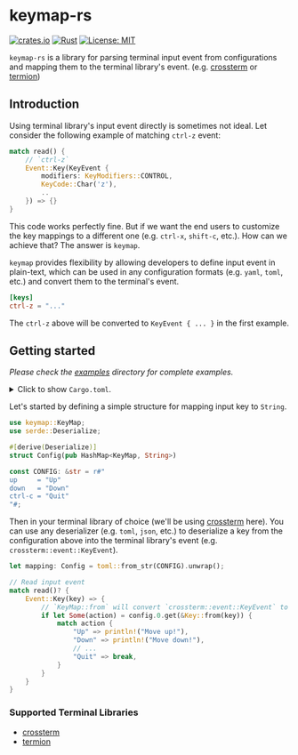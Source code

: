 # keymap-rs

[![crates.io](https://img.shields.io/crates/v/keymap.svg)](https://crates.io/crates/keymap)
[![Rust](https://github.com/rezigned/keymap-rs/actions/workflows/ci.yml/badge.svg)](https://github.com/rezigned/keymap-rs/actions/workflows/ci.yml)
[![License: MIT](https://img.shields.io/badge/License-MIT-brightgreen.svg)](https://opensource.org/licenses/MIT)

`keymap-rs` is a library for parsing terminal input event from configurations and mapping them to the terminal library's event. (e.g. [crossterm](https://github.com/crossterm-rs/crossterm) or [termion](https://gitlab.redox-os.org/redox-os/termion))

## Introduction

Using terminal library's input event directly is sometimes not ideal. Let consider the following example of matching `ctrl-z` event:

```rust
match read() {
    // `ctrl-z`
    Event::Key(KeyEvent {
        modifiers: KeyModifiers::CONTROL,
        KeyCode::Char('z'),
        ..
    }) => {}
}
```

This code works perfectly fine. But if we want the end users to customize the key mappings to a different one (e.g. `ctrl-x`, `shift-c`, etc.). How can we achieve that? The answer is `keymap`.

`keymap` provides flexibility by allowing developers to define input event in plain-text, which can be used in any configuration formats (e.g. `yaml`, `toml`, etc.) and convert them to the terminal's event.

```toml
[keys]
ctrl-z = "..."
```

The `ctrl-z` above will be converted to `KeyEvent { ... }` in the first example.

## Getting started

_Please check the [examples](examples/) directory for complete examples._

<details>
<summary>
Click to show <code>Cargo.toml</code>.
</summary>

```toml
[dependencies]
keymap = "0.1"
```
</details>

Let's started by defining a simple structure for mapping input key to `String`.

```rust
use keymap::KeyMap;
use serde::Deserialize;

#[derive(Deserialize)]
struct Config(pub HashMap<KeyMap, String>)

const CONFIG: &str = r#"
up     = "Up"
down   = "Down"
ctrl-c = "Quit"
"#;
```

Then in your terminal library of choice (we'll be using [crossterm](https://github.com/crossterm-rs/crossterm) here). You can use any deserializer (e.g. `toml`, `json`, etc.) to deserialize a key from the configuration above into the terminal library's event (e.g. `crossterm::event::KeyEvent`).

```rust
let mapping: Config = toml::from_str(CONFIG).unwrap();

// Read input event
match read()? {
    Event::Key(key) => {
        // `KeyMap::from` will convert `crossterm::event::KeyEvent` to `keymap::KeyMap`
        if let Some(action) = config.0.get(&Key::from(key)) {
            match action {
                "Up" => println!("Move up!"),
                "Down" => println!("Move down!"),
                // ...
                "Quit" => break,
            }
        }
    }
}
```

### Supported Terminal Libraries

* [crossterm](https://github.com/crossterm-rs/crossterm)
* [termion](https://gitlab.redox-os.org/redox-os/termion)
